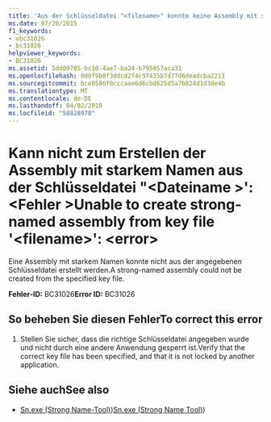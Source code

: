 ```yaml
---
title: 'Aus der Schlüsseldatei "<filename>" konnte keine Assembly mit starkem Namen erstellt werden: <error>'
ms.date: 07/20/2015
f1_keywords:
- vbc31026
- bc31026
helpviewer_keywords:
- BC31026
ms.assetid: 5dd09785-bc10-4ae7-ba24-b795057aca31
ms.openlocfilehash: 0d0f9b0f3ddcd2f4c97435b7d77d6deadcba2211
ms.sourcegitcommit: bce0586f0cccaae6d6cbd625d5a7b824d1d3de4b
ms.translationtype: MT
ms.contentlocale: de-DE
ms.lasthandoff: 04/02/2019
ms.locfileid: "58828978"
---
```

# <a name="unable-to-create-strong-named-assembly-from-key-file-filename-error"></a><span data-ttu-id="945b8-102">Kann nicht zum Erstellen der Assembly mit starkem Namen aus der Schlüsseldatei "\<Dateiname >': \<Fehler ></span><span class="sxs-lookup"><span data-stu-id="945b8-102">Unable to create strong-named assembly from key file '\<filename>': \<error></span></span>
<span data-ttu-id="945b8-103">Eine Assembly mit starkem Namen konnte nicht aus der angegebenen Schlüsseldatei erstellt werden.</span><span class="sxs-lookup"><span data-stu-id="945b8-103">A strong-named assembly could not be created from the specified key file.</span></span>  
  
 <span data-ttu-id="945b8-104">**Fehler-ID:** BC31026</span><span class="sxs-lookup"><span data-stu-id="945b8-104">**Error ID:** BC31026</span></span>  
  
## <a name="to-correct-this-error"></a><span data-ttu-id="945b8-105">So beheben Sie diesen Fehler</span><span class="sxs-lookup"><span data-stu-id="945b8-105">To correct this error</span></span>  
  
1.  <span data-ttu-id="945b8-106">Stellen Sie sicher, dass die richtige Schlüsseldatei angegeben wurde und nicht durch eine andere Anwendung gesperrt ist.</span><span class="sxs-lookup"><span data-stu-id="945b8-106">Verify that the correct key file has been specified, and that it is not locked by another application.</span></span>  
  
## <a name="see-also"></a><span data-ttu-id="945b8-107">Siehe auch</span><span class="sxs-lookup"><span data-stu-id="945b8-107">See also</span></span>

- <span data-ttu-id="945b8-108">[Sn.exe (Strong Name-Tool)](../../../framework/tools/sn-exe-strong-name-tool.md))</span><span class="sxs-lookup"><span data-stu-id="945b8-108">[Sn.exe (Strong Name Tool)](../../../framework/tools/sn-exe-strong-name-tool.md))</span></span>
